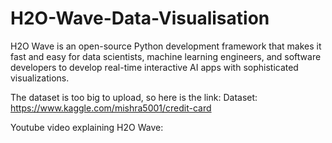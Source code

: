 # H2O-Wave-Data-Visualisation

H2O Wave is an open-source Python development framework that makes it fast and easy for data scientists, machine learning engineers, and software developers to develop real-time interactive AI apps with sophisticated visualizations.

The dataset is too big to upload, so here is the link:
Dataset: https://www.kaggle.com/mishra5001/credit-card

Youtube video explaining H2O Wave:

